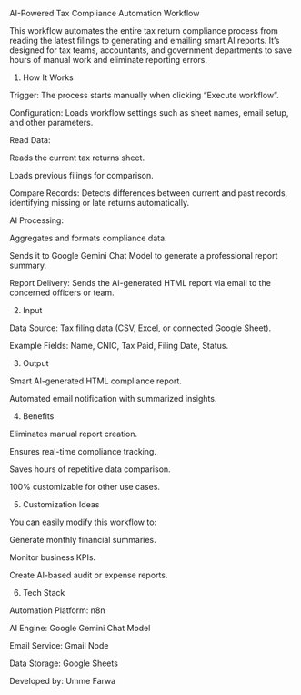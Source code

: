 AI-Powered Tax Compliance Automation Workflow

This workflow automates the entire tax return compliance process from reading the latest filings to generating and emailing smart AI reports. It’s designed for tax teams, accountants, and government departments to save hours of manual work and eliminate reporting errors.

1. How It Works

Trigger: The process starts manually when clicking “Execute workflow”.

Configuration: Loads workflow settings such as sheet names, email setup, and other parameters.

Read Data:

Reads the current tax returns sheet.

Loads previous filings for comparison.

Compare Records: Detects differences between current and past records, identifying missing or late returns automatically.

AI Processing:

Aggregates and formats compliance data.

Sends it to Google Gemini Chat Model to generate a professional report summary.

Report Delivery: Sends the AI-generated HTML report via email to the concerned officers or team.

2. Input

Data Source: Tax filing data (CSV, Excel, or connected Google Sheet).

Example Fields: Name, CNIC, Tax Paid, Filing Date, Status.

3. Output

Smart AI-generated HTML compliance report.

Automated email notification with summarized insights.

4. Benefits

Eliminates manual report creation.

Ensures real-time compliance tracking.

Saves hours of repetitive data comparison.

100% customizable for other use cases.

5. Customization Ideas

You can easily modify this workflow to:

Generate monthly financial summaries.

Monitor business KPIs.

Create AI-based audit or expense reports.

6. Tech Stack

Automation Platform: n8n

AI Engine: Google Gemini Chat Model

Email Service: Gmail Node

Data Storage: Google Sheets

Developed by:
Umme Farwa

